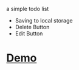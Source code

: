 <p>a simple todo list <br> 
<ul>
<li> Saving to local storage </li>
<li> Delete Button </li>
<li> Edit Button </li>
</ul>  
</p>
<h1><a href="https://ehsan-c137.github.io/todolist">Demo</a></h1>
